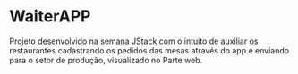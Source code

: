# WaiterAPP
Projeto desenvolvido na semana JStack com o intuito de auxiliar os restaurantes cadastrando os pedidos das mesas através do app e enviando para o setor de produção,
visualizado no Parte web.
